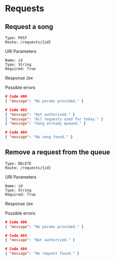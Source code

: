# Requests

## Request a song

```
Type: POST
Route: /requests/{id}
```

URI Parameters
```
Name: id
Type: String
Required: True
```

Response `204`

Possible errors

```json
# Code 400
{ "message": "No params provided." }

# Code 403
{ "message": "Not authorized." }
{ "message": "All requests used for today." }
{ "message": "Song already queued." }

# Code 404
{ "message": "No song found." }
```

## Remove a request from the queue

```
Type: DELETE
Route: /requests/{id}
```

URI Parameters
```
Name: id
Type: String
Required: True
```

Response `204`

Possible errors

```json
# Code 400
{ "message": "No params provided." }

# Code 403
{ "message": "Not authorized." }

# Code 404
{ "message": "No request found." }
```
